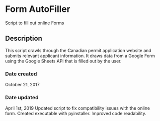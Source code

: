 # Form AutoFiller
Script to fill out online Forms
## Description
This script crawls through the Canadian permit application website and submits relevant applicant information.
It draws data from a Google Form using the Google Sheets API that is filled out by the user.

### Date created
October 21, 2017

### Date updated
April 1st, 2019
Updated script to fix compatibility issues with the online form.
Created executable with pyinstaller.
Improved code readability.